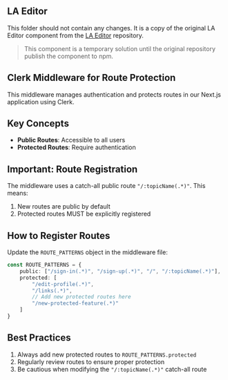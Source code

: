 ## LA Editor

This folder should not contain any changes. It is a copy of the original LA Editor component from the [LA Editor](https://github.com/learn-anything/la-editor) repository.

> This component is a temporary solution until the original repository publish the component to npm.

## Clerk Middleware for Route Protection

This middleware manages authentication and protects routes in our Next.js application using Clerk.

## Key Concepts

- **Public Routes**: Accessible to all users
- **Protected Routes**: Require authentication

## Important: Route Registration

The middleware uses a catch-all public route `"/:topicName(.*)"`. This means:

1. New routes are public by default
2. Protected routes MUST be explicitly registered

## How to Register Routes

Update the `ROUTE_PATTERNS` object in the middleware file:

```typescript
const ROUTE_PATTERNS = {
	public: ["/sign-in(.*)", "/sign-up(.*)", "/", "/:topicName(.*)"],
	protected: [
		"/edit-profile(.*)",
		"/links(.*)",
		// Add new protected routes here
		"/new-protected-feature(.*)"
	]
}
```

## Best Practices

1. Always add new protected routes to `ROUTE_PATTERNS.protected`
2. Regularly review routes to ensure proper protection
3. Be cautious when modifying the `"/:topicName(.*)"` catch-all route
